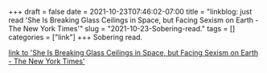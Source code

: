+++draft = falsedate = 2021-10-23T07:46:02-07:00title = "linkblog: just read 'She Is Breaking Glass Ceilings in Space, but Facing Sexism on Earth - The New York Times'"slug = "2021-10-23-Sobering-read."tags = []categories = ["link"]+++Sobering read. [link to 'She Is Breaking Glass Ceilings in Space, but Facing Sexism on Earth - The New York Times'](https://www.nytimes.com/2021/10/23/world/asia/china-space-women-wang-yaping.html)